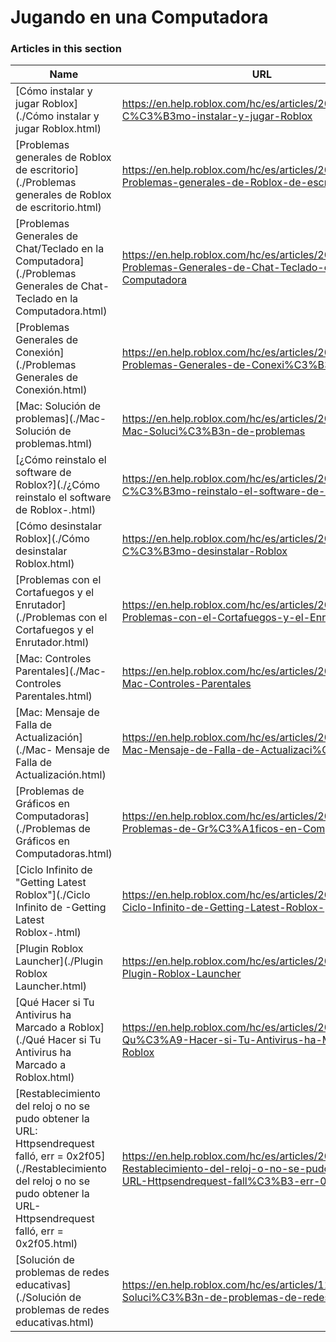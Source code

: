 # Jugando en una Computadora  
### Articles in this section
Name|URL
-|-
[Cómo instalar y jugar Roblox](./Cómo instalar y jugar Roblox.html) |https://en.help.roblox.com/hc/es/articles/204473560-C%C3%B3mo-instalar-y-jugar-Roblox
[Problemas generales de Roblox de escritorio](./Problemas generales de Roblox de escritorio.html) |https://en.help.roblox.com/hc/es/articles/203312870-Problemas-generales-de-Roblox-de-escritorio
[Problemas Generales de Chat/Teclado en la Computadora](./Problemas Generales de Chat-Teclado en la Computadora.html) |https://en.help.roblox.com/hc/es/articles/203313040-Problemas-Generales-de-Chat-Teclado-en-la-Computadora
[Problemas Generales de Conexión](./Problemas Generales de Conexión.html) |https://en.help.roblox.com/hc/es/articles/203312880-Problemas-Generales-de-Conexi%C3%B3n
[Mac: Solución de problemas](./Mac- Solución de problemas.html) |https://en.help.roblox.com/hc/es/articles/203312990-Mac-Soluci%C3%B3n-de-problemas
[¿Cómo reinstalo el software de Roblox?](./¿Cómo reinstalo el software de Roblox-.html) |https://en.help.roblox.com/hc/es/articles/203312910--C%C3%B3mo-reinstalo-el-software-de-Roblox-
[Cómo desinstalar Roblox](./Cómo desinstalar Roblox.html) |https://en.help.roblox.com/hc/es/articles/203312980-C%C3%B3mo-desinstalar-Roblox
[Problemas con el Cortafuegos y el Enrutador](./Problemas con el Cortafuegos y el Enrutador.html) |https://en.help.roblox.com/hc/es/articles/203312840-Problemas-con-el-Cortafuegos-y-el-Enrutador
[Mac: Controles Parentales](./Mac- Controles Parentales.html) |https://en.help.roblox.com/hc/es/articles/203313010-Mac-Controles-Parentales
[Mac: Mensaje de Falla de Actualización](./Mac- Mensaje de Falla de Actualización.html) |https://en.help.roblox.com/hc/es/articles/203313000-Mac-Mensaje-de-Falla-de-Actualizaci%C3%B3n
[Problemas de Gráficos en Computadoras](./Problemas de Gráficos en Computadoras.html) |https://en.help.roblox.com/hc/es/articles/203312790-Problemas-de-Gr%C3%A1ficos-en-Computadoras
[Ciclo Infinito de "Getting Latest Roblox"](./Ciclo Infinito de -Getting Latest Roblox-.html) |https://en.help.roblox.com/hc/es/articles/203312940-Ciclo-Infinito-de-Getting-Latest-Roblox-
[Plugin Roblox Launcher](./Plugin Roblox Launcher.html) |https://en.help.roblox.com/hc/es/articles/203313020-Plugin-Roblox-Launcher
[Qué Hacer si Tu Antivirus ha Marcado a Roblox](./Qué Hacer si Tu Antivirus ha Marcado a Roblox.html) |https://en.help.roblox.com/hc/es/articles/203313030-Qu%C3%A9-Hacer-si-Tu-Antivirus-ha-Marcado-a-Roblox
[Restablecimiento del reloj o no se pudo obtener la URL: Httpsendrequest falló, err = 0x2f05](./Restablecimiento del reloj o no se pudo obtener la URL- Httpsendrequest falló, err = 0x2f05.html) |https://en.help.roblox.com/hc/es/articles/203312830-Restablecimiento-del-reloj-o-no-se-pudo-obtener-la-URL-Httpsendrequest-fall%C3%B3-err-0x2f05
[Solución de problemas de redes educativas](./Solución de problemas de redes educativas.html) |https://en.help.roblox.com/hc/es/articles/115005744663-Soluci%C3%B3n-de-problemas-de-redes-educativas